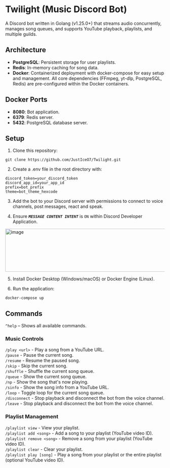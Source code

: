 # Twilight (Music Discord Bot)
A Discord bot written in Golang (v1.25.0+) that streams audio concurrently, manages song queues, and supports YouTube playback, playlists, and multiple guilds.

## Architecture
- **PostgreSQL**: Persistent storage for user playlists.
- **Redis**: In-memory caching for song data.
- **Docker**: Containerized deployment with docker-compose for easy setup and management. All core dependencies (FFmpeg, yt-dlp, PostgreSQL, Redis) are pre-configured within the Docker containers.

## Docker Ports
- **8080**: Bot application.
- **6379**: Redis server.
- **5432**: PostgreSQL database server.

## Setup
1. Clone this repository:
```
git clone https://github.com/JustIceO7/Twilight.git
```

2. Create a .env file in the root directory with:
```
discord_token=your_discord_token
discord_app_id=your_app_id
prefix=bot_prefix
theme=bot_theme_hexcode
```

3. Add the bot to your Discord server with permissions to connect to voice channels, post messages, react and speak.
   
4. Ensure ***`MESSAGE CONTENT INTENT`*** is `ON` within Discord Developer Application.
<img width="1408" height="136" alt="image" src="https://github.com/user-attachments/assets/685cd65b-ff38-466e-83b4-b12834abfa2e" />

5. Install Docker Desktop (Windows/macOS) or Docker Engine (Linux).
  
6. Run the application:
```
docker-compose up
```

## Commands
`^help` – Shows all available commands.

### Music Controls
`/play <url>` - Play a song from a YouTube URL.  
`/pause` - Pause the current song.  
`/resume` - Resume the paused song.  
`/skip` - Skip the current song.  
`/shuffle` - Shuffle the current song queue.  
`/queue` - Show the current song queue.  
`/np` - Show the song that's now playing.  
`/sinfo` - Show the song info from a YouTube URL.  
`/loop` - Toggle loop for the current song queue.  
`/disconnect` - Stop playback and disconnect the bot from the voice channel.  
`/leave` - Stop playback and disconnect the bot from the voice channel.

### Playlist Management
`/playlist view` - View your playlist.  
`/playlist add <song>` - Add a song to your playlist (YouTube video ID).  
`/playlist remove <song>` - Remove a song from your playlist (YouTube video ID).  
`/playlist clear` - Clear your playlist.  
`/playlist play [song]` - Play a song from your playlist or the entire playlist (optional YouTube video ID).
